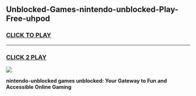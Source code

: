 
## Unblocked-Games-nintendo-unblocked-Play-Free-uhpod
<h3>
<a href="https://premium76.site?title=nintendo-unblocked&ref=10A">CLICK TO PLAY</a></h3>
<hr>

<h3>
<a href="https://premium76.site?title=nintendo-unblocked&ref=10A">CLICK 2 PLAY</a>
  
</h3>

<a href="https://premium76.site?title=nintendo-unblocked&ref=10A"><img src="https://clearcache.store/games.png"></a>


**nintendo-unblocked games unblocked: Your Gateway to Fun and Accessible Online Gaming**
